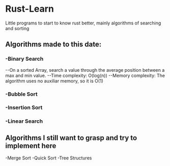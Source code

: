 # Rust-Learn
Little programs to start to know rust better, mainly algorithms of searching and sorting

## Algorithms made to this date:
### -Binary Search
--On a sorted Array, search a value through the average position between a max and min value.
--Time complexity: O(log(n))
--Memory complexity: The algorithm uses no auxiliar memory, so it is O(1)

### -Bubble Sort

### -Insertion Sort

### -Linear Search

## Algorithms I still want to grasp and try to implement here
-Merge Sort
-Quick Sort
-Tree Structures
